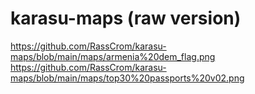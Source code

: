 # karasu-maps (raw version)

https://github.com/RassCrom/karasu-maps/blob/main/maps/armenia%20dem_flag.png
https://github.com/RassCrom/karasu-maps/blob/main/maps/top30%20passports%20v02.png
